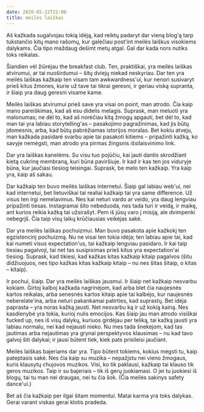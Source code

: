 ```yaml
---
date: 2020-05-22T22:00
title: meilės laiškai
---
```


Aš kažkada sugalvojau tokią idėją, kad reiktų padaryt dar vieną blog'ą tarp
tukstančio kitų mano rašomų, kur galėčiau post'int meilės laiškus visokiems
dalykams. Čia tipo maždaug dešimt metų atgal. Gal dar kada nors nutiks toks
reikalas.

Šiandien vėl žiūrėjau the breakfast club. Ten, praktiškai, yra meilės laiškas
atvirumui, ar tai nuoširdumui – šitų dviejų niekad neskyriau. Dar ten yra
meilės laiškas kažkaip ten visam tam awkwardness'ui, kur nenori susivaryt prieš
kitus žmones, kurie už tave tai tikrai geresni, ir geriau viską supranta, ir
šiaip yra daug geresni visame kame.

Meilės laiškas atvirumui prieš save yra visai on point, man atrodo. Čia kaip
mano pareiškimas, kad aš esu didelis melagis. Suprask, man meluoti yra
malonumas; ne dėl to, kad aš norėčiau kitą žmogų apgauti, bet dėl to, kad man
tai yra labiau storytelling'as – pasakojimo pagražinimas, kad jis būtų
įdomesnis, arba, kad būtų pabrėžiamas istorijos moralas. Bet kokiu atveju, man
kažkada pasidarė svarbu apie tai pasakoti kitiems – pripažinti kažką, ko savyje
nemėgsti, man atrodo yra pirmas žingsnis išsilaisvinimo link.

Dar yra laiškas kanelėms. Su visu tuo pojūčiu, kai jauti dantis skrodžiant
kietą cukrinę membraną, kuri būna paviršiuje. Ir kad ir kas ten jos viduryje
būna, kur jaučiasi tiesiog teisingai. Suprask, be melo ten kažkaip. Yra kaip
yra, kaip aš sakau.

Dar kažkaip ten buvo meilės laiškas internetui. Šiaip gal labiau web'ui, nei
kad internetui, bet lietuviškai tai realiai kažkaip tai yra same difference. Už
visus ten irgi nemelavimus. Nes kai neturi vardo ar veido, yra daug lengviau
pripažinti tiesas. Instagramai šito nebeduoda, nes tada turi ir veidą, ir
maikę, ant kurios reikia kažką tai užsirašyt. Pem iš jūsų varo į misiją, ale
dvimpenki nebegrįš. Čia taip visų laikų krūčiausias veikėjas sakė.

Dar yra meilės laiškas pochuizmui. Man buvo pasakota apie kažkokį ten
egzistencinį pochuizmą. Nu ne visai ten tokia idėja; ten labiau apie tai, kad
kai numeti visus expectation'us, tai kažkaip lengviau pasidaro. Ir kai taip
tiesiau pagalvoji, tai net tas susipisimas prieš kitus yra expectation'ai
tiesiog. Suprask, kad tikiesi, kad kažkas kitas kažkaip kitaip pagalvos (šitu
didžiuojuos, nes tipo kažkas kitas kažkaip kitaip – nu nes šitas šitaip, o
kitas – kitaip).

Ir pochui, šiaip. Dar yra meilės laiškas jausmui. Ir šiaip net kažkaip nesvarbu
kokiam. Girtoj kalboj kažkada nagrinėjom, kad arba blet čia naujesnės kartos
reikalas, arba senesnės kartos kitaip apie tai kalbėjo, kur naujesnės
neberelate'ina, arba neturi pakankamai patirties, kad suprastų. Bet idėja
paprasta – yra noras kažką jausti. Net nesvarbu ką ir už kokią kainą. Nes
kasdienybė yra tokia, kurioj nulis emocijos. Kas šiaip jau man atrodo visiškai
fucked up, nes iš visų dalykų, kuriuos girdėjau per teliką, tai kažką jausti
yra labiau normalu, nei kad nejausti nieko. Nu mes tada šnekėjom, kad tas
jautimas arba nejautimas yra grynai perspektyvos klausimas – nu kad tavo galvoj
šiti dalykai; ir jausi būtent tiek, kiek pats prisileisi jaučiant.

Meilės laiškas bajeriams dar yra. Tipo būtent tokiems, kokius mėgsti tu, kaip
pateptasis sakė. Nes čia kaip su muzika – nepažįstu nei vieno žmogaus, kuris
klausytų chujovos muzikos. Visi, ko tik paklausi, kažkaip tai klauso tik geros
muzikos. Taip ir su bajeriais – tik iš gerų juokiamasi. O jei tu juokiesi iš
blogų, tai tu man nei draugas, nei tu čia šok. (Čia meilės sakinys safety
dance'ui.)

Bet aš čia kažkaip per ilgai šitam momentui. Matai karma yra toks dalykas.
Gerai varant viskas gerai klotis pradeda.
